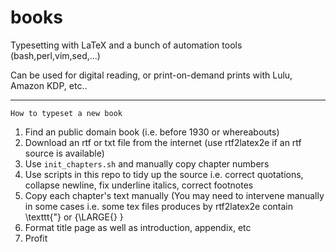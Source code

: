 # books
Typesetting with LaTeX and a bunch of automation tools (bash,perl,vim,sed,...)

Can be used for digital reading, or print-on-demand prints with Lulu, Amazon KDP, etc..

---
`How to typeset a new book`

1. Find an public domain book (i.e. before 1930 or whereabouts)
2. Download an rtf or txt file from the internet (use rtf2latex2e if an rtf source is available)
3. Use `init_chapters.sh` and manually copy chapter numbers
4. Use scripts in this repo to tidy up the source i.e. correct quotations, collapse newline, fix underline italics, correct footnotes
5. Copy each chapter's text manually (You may need to intervene manually in some cases i.e. some tex files produces by rtf2latex2e contain \texttt{"} or {\LARGE{} }
6. Format title page as well as introduction, appendix, etc
7. Profit
